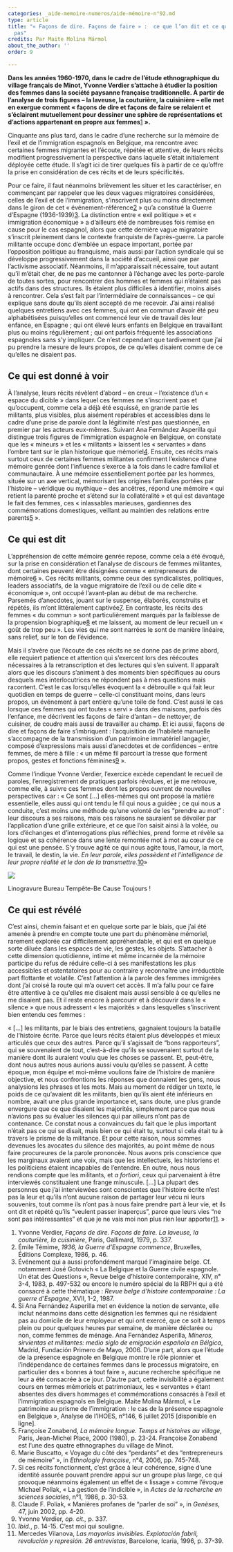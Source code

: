 ```yaml
---
categories: _aide-memoire-numeros/aide-mémoire-n°92.md
type: article
title: "« Façons de dire. Façons de faire » :  ce que l’on dit et ce que l’on ne dit
  pas"
credits: Par Maite Molina Mármol
about_the_author: ''
order: 9

---
```

**Dans les années 1960-1970, dans le cadre de l’étude ethnographique du village français de Minot, Yvonne Verdier s’attache à étudier la position des femmes dans la société paysanne française traditionnelle. À partir de l’analyse de trois figures – la laveuse, la couturière, la cuisinière – elle met en exergue comment « façons de dire et façons de faire se relaient et s’éclairent mutuellement pour dessiner une sphère de représentations et d’actions appartenant en propre aux femmes**[1](#footnote-1)&nbsp;**».**

Cinquante ans plus tard, dans le cadre d’une recherche sur la mémoire de l’exil et de l’immigration espagnols en Belgique, ma rencontre avec certaines femmes migrantes et l’écoute, répétée et attentive, de leurs récits modifient progressivement la perspective dans laquelle s’était initialement déployée cette étude. Il s’agit ici de tirer quelques fils à partir de ce qu’offre la prise en considération de ces récits et de leurs spécificités.

Pour ce faire, il faut néanmoins brièvement les situer et les caractériser, en commençant par rappeler que les deux vagues migratoires considérées, celles de l’exil et de l’immigration, s’inscrivent plus ou moins directement dans le giron de cet « événement-référence[2](#footnote-2) » qu’a constitué la Guerre d’Espagne (1936-1939)[3](#footnote-3). La distinction entre « exil politique » et « immigration économique » a d’ailleurs été de nombreuses fois remise en cause pour le cas espagnol, alors que cette dernière vague migratoire s’inscrit pleinement dans le contexte franquiste de l’après-guerre. La parole militante occupe donc d’emblée un espace important, portée par l’opposition politique au franquisme, mais aussi par l’action syndicale qui se développe progressivement dans la société d’accueil, ainsi que par l’activisme associatif. Néanmoins, il m’apparaissait nécessaire, tout autant qu’il m’était cher, de ne pas me cantonner à l’échange avec les porte-parole de toutes sortes, pour rencontrer des hommes et femmes qui n’étaient pas actifs dans des structures. Ils étaient plus difficiles à identifier, moins aisés à rencontrer. Cela s’est fait par l’intermédiaire de connaissances – ce qui explique sans doute qu’ils aient accepté de me recevoir. J’ai ainsi réalisé quelques entretiens avec ces femmes, qui ont en commun d’avoir été peu alphabétisées puisqu’elles ont commencé leur vie de travail dès leur enfance, en Espagne ; qui ont élevé leurs enfants en Belgique en travaillant plus ou moins régulièrement ; qui ont parfois fréquenté les associations espagnoles sans s’y impliquer. Ce n’est cependant que tardivement que j’ai pu prendre la mesure de leurs propos, de ce qu’elles disaient comme de ce qu’elles ne disaient pas.

## Ce qui est donné à voir

À l’analyse, leurs récits révèlent d’abord – en creux – l’existence d’un « espace du dicible » dans lequel ces femmes ne s’inscrivent pas et qu’occupent, comme cela a déjà été esquissé, en grande partie les militants, plus visibles, plus aisément repérables et accessibles dans le cadre d’une prise de parole dont la légitimité n’est pas questionnée, en premier par les acteurs eux-mêmes. Suivant Ana Fernández Asperilla qui distingue trois figures de l’immigration espagnole en Belgique, on constate que les « mineurs » et les « militants » laissent les « servantes » dans l’ombre tant sur le plan historique que mémoriel[4](#footnote-4). Ensuite, ces récits mais surtout ceux de certaines femmes militantes confirment l’existence d’une mémoire genrée dont l’influence s’exerce à la fois dans le cadre familial et communautaire. À une mémoire essentiellement portée par les hommes, située sur un axe vertical, mémorisant les origines familiales portées par l’histoire – véridique ou mythique – des ancêtres, répond une mémoire « qui retient la parenté proche et s’étend sur la collatéralité » et qui est davantage le fait des femmes, ces « inlassables marieuses, gardiennes des commémorations domestiques, veillant au maintien des relations entre parents[5](#footnote-5) ».

## Ce qui est dit

L’appréhension de cette mémoire genrée repose, comme cela a été évoqué, sur la prise en considération et l’analyse de discours de femmes militantes, dont certaines peuvent être désignées comme « entrepreneurs de mémoire[6](#footnote-6) ». Ces récits militants, comme ceux des syndicalistes, politiques, leaders associatifs, de la vague migratoire de l’exil ou de celle dite « économique », ont occupé l’avant-plan au début de ma recherche. Parsemés d’anecdotes, jouant sur le suspense, élaborés, construits et répétés, ils m’ont littéralement captivée[7](#footnote-7). En contraste, les récits des femmes « du commun » sont particulièrement marqués par la faiblesse de la propension biographique[8](#footnote-8) et me laissent, au moment de leur recueil un « goût de trop peu ». Les vies qui me sont narrées le sont de manière linéaire, sans relief, sur le ton de l’évidence.

Mais il s’avère que l’écoute de ces récits ne se donne pas de prime abord, elle requiert patience et attention qui s’exercent lors des réécoutes nécessaires à la retranscription et des lectures qui s’en suivent. Il apparaît alors que les discours s’animent à des moments bien spécifiques au cours desquels mes interlocutrices ne répondent pas à mes questions mais racontent. C’est le cas lorsqu’elles évoquent la « débrouille » qui fait leur quotidien en temps de guerre – celle-ci constituant moins, dans leurs propos, un événement à part entière qu’une toile de fond. C’est aussi le cas lorsque ces femmes qui ont toutes « servi » dans des maisons, parfois dès l’enfance, me décrivent les façons de faire d’antan – de nettoyer, de cuisiner, de coudre mais aussi de travailler au champ. Et ici aussi, façons de dire et façons de faire s’imbriquent : l’acquisition de l’habileté manuelle s’accompagne de la transmission d’un patrimoine immatériel langagier, composé d’expressions mais aussi d’anecdotes et de confidences – entre femmes, de mère à fille : « un même fil parcourt la tresse que forment propos, gestes et fonctions féminines[9](#footnote-9) ».

Comme l’indique Yvonne Verdier, l’exercice excède cependant le recueil de paroles, l’enregistrement de pratiques parfois révolues, et je me retrouve, comme elle, à suivre ces femmes dont les propos ouvrent de nouvelles perspectives car : « Ce sont \[…\] elles-mêmes qui ont proposé la matière essentielle, elles aussi qui ont tendu le fil qui nous a guidée ; ce qui nous a conduite, c’est moins une méthode qu’une volonté de les “prendre au mot” : leur discours a ses raisons, mais ces raisons ne sauraient se dévoiler par l’application d’une grille extérieure, et ce que l’on saisit ainsi à la volée, ou lors d’échanges et d’interrogations plus réfléchies, prend forme et révèle sa logique et sa cohérence dans une lente remontée mot à mot au cœur de ce qui est une pensée. S’y trouve agité ce qui nous agite tous, l’amour, la mort, le travail, le destin, la vie. _En leur parole, elles possèdent et l’intelligence de leur propre réalité et le don de la transmettre._[10](#footnote-10)»

![](https://www.territoires-memoire.be/assets/uploads/p.8_BureauTempete-BeCauseToujours.jpg)

<span class="img-copyright">Linogravure Bureau Tempête-Be Cause Toujours !</span>

## Ce qui est révélé

C’est ainsi, chemin faisant et en quelque sorte par le biais, que j’ai été amenée à prendre en compte toute une part du phénomène mémoriel, rarement explorée car difficilement appréhendable, et qui est en quelque sorte diluée dans les espaces de vie, les gestes, les objets. S’attacher à cette dimension quotidienne, intime et même incarnée de la mémoire participe du refus de réduire celle-ci à ses manifestations les plus accessibles et ostentatoires pour au contraire y reconnaître une irréductible part flottante et volatile. C’est l’attention à la parole des femmes immigrées dont j’ai croisé la route qui m’a ouvert cet accès. Il m’a fallu pour ce faire être attentive à ce qu’elles me disaient mais aussi sensible à ce qu’elles ne me disaient pas. Et il reste encore à parcourir et à découvrir dans le « silence » que nous adressent « les majorités » dans lesquelles s’inscrivent bien entendu ces femmes :

« \[…\] les militants, par le biais des entretiens, gagnaient toujours la bataille de l’histoire écrite. Parce que leurs récits étaient plus développés et mieux articulés que ceux des autres. Parce qu’il s’agissait de “bons rapporteurs”, qui se souvenaient de tout, c’est-à-dire qu’ils se souvenaient surtout de la manière dont ils auraient voulu que les choses se passent. Et, peut-être, dont nous autres nous aurions aussi voulu qu’elles se passent. À cette époque, mon équipe et moi-même voulions faire de l’histoire de manière objective, et nous confrontions les réponses que donnaient les gens, nous analysions les phrases et les mots. Mais au moment de rédiger un texte, le poids de ce qu’avaient dit les militants, bien qu’ils aient été inférieurs en nombre, avait une plus grande importance et, sans doute, une plus grande envergure que ce que disaient les majorités, simplement parce que nous n’avions pas su évaluer les silences qui par ailleurs n’ont pas de contenance. Ce constat nous a convaincues du fait que le plus important n’était pas ce qui se disait, mais bien ce qui était tu, surtout si cela était tu à travers le prisme de la militance. Et pour cette raison, nous sommes devenues les avocates du silence des majorités, au point même de nous faire procureures de la parole prononcée. Nous avons pris conscience que les marginaux avaient une voix, mais que les intellectuels, les historiens et les politiciens étaient incapables de l’entendre. En outre, nous nous rendions compte que les militants, et _a fortiori_, ceux qui parvenaient à être interviewés constituaient une frange minuscule. \[…\] La plupart des personnes que j’ai interviewées sont conscientes que l’histoire écrite n’est pas la leur et qu’ils n’ont aucune raison de partager leur vécu ni leurs souvenirs, tout comme ils n’ont pas à nous faire prendre part à leur vie, et ils ont dit et répété qu’ils “veulent passer inaperçus”, parce que leurs vies “ne sont pas intéressantes” et que je ne vais moi non plus rien leur apporter[11](#footnote-11). »

 1. Yvonne Verdier, _Façons de dire. Façons de faire. La laveuse, la couturière, la cuisinière_, Paris, Gallimard, 1979, p. 337.
 2. Émile Témime, _1936,_ _la Guerre d’Espagne commence_, Bruxelles, Éditions Complexe, 1986, p. 46.
 3. Événement qui a aussi profondément marqué l’imaginaire belge. Cf. notamment José Gotovich « La Belgique et la Guerre civile espagnole. Un état des Questions », Revue belge d’histoire contemporaine, XIV, n° 3-4, 1983, p. 497-532 ou encore le numéro spécial de la RBPH qui a été consacré à cette thématique : _Revue belge d’histoire contemporaine : La guerre d’Espagne_, XVII, 1-2, 1987.
 4. Si Ana Fernández Asperilla met en évidence la notion de servante, elle inclut néanmoins dans cette désignation les femmes qui ne résidaient pas au domicile de leur employeur et qui ont exercé, que ce soit à temps plein ou pour quelques heures par semaine, de manière déclarée ou non, comme femmes de ménage. Ana Fernández Asperilla, _Mineros, sirvientas et militantes: medio siglo de emigración española en Bélgica_, Madrid, Fundación Primero de Mayo, 2006. D’une part, alors que l’étude de la présence espagnole en Belgique montre le rôle pionnier et l’indépendance de certaines femmes dans le processus migratoire, en particulier des « bonnes à tout faire », aucune recherche spécifique ne leur a été consacrée à ce jour. D’autre part, cette invisibilité a également cours en termes mémoriels et patrimoniaux, les « servantes » étant absentes des divers hommages et commémorations consacrés à l’exil et l’immigration espagnols en Belgique. Maite Molina Mármol, « Le patrimoine au prisme de l’immigration : le cas de la présence espagnole en Belgique », Analyse de l’IHOES, n°146, 6 juillet 2015 \[disponible en ligne\].
 5. Françoise Zonabend, _La mémoire longue. Temps et histoires au village_, Paris, Jean-Michel Place, 2000 (1980), p. 23-24. Françoise Zonabend est l’une des quatre ethnographes du village de Minot.
 6. Marie Buscatto, « Voyage du côté des “perdants” et des “entrepreneurs de mémoire” », in _Ethnologie française_, n°4, 2006, pp. 745-748.
 7. Si ces récits fonctionnent, c’est grâce à leur cohérence, signe d’une identité assurée pouvant prendre appui sur un groupe plus large, ce qui provoque néanmoins également un effet de « lissage » comme l’évoque Michael Pollak, « La gestion de l’indicible », in _Actes de la recherche en sciences sociales_, n°1, 1986, p. 30-53.
 8. Claude F. Poliak, « Manières profanes de “parler de soi” », in _Genèses_, 47, juin 2002, pp. 4-20.
 9. Yvonne Verdier, _op. cit.,_ p. 337.
10. _Ibid._, p. 14-15. C’est moi qui souligne.
11. Mercedes Vilanova, _Las mayorías invisibles. Explotación fabril, revolución y represión. 26 entrevistas_, Barcelone, Icaria, 1996, p. 37-39.
